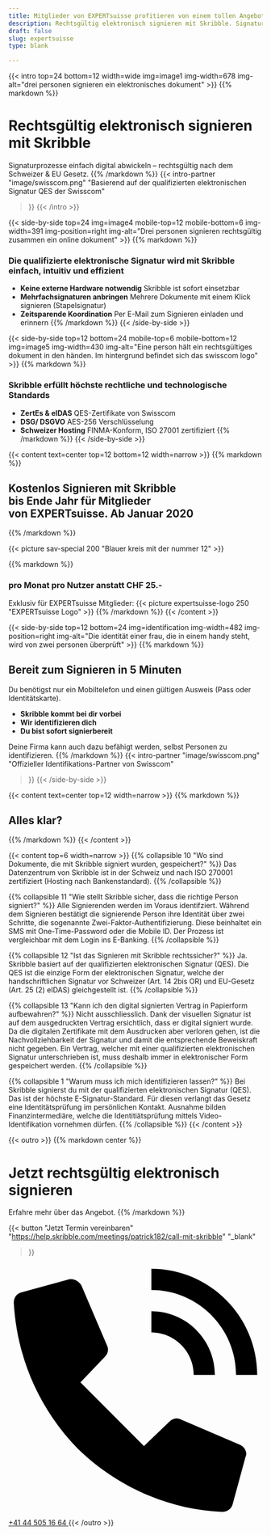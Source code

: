 ```yaml
---
title: Mitglieder von EXPERTsuisse profitieren von einem tollen Angebot
description: Rechtsgültig elektronisch signieren mit Skribble. Signaturprozesse einfach digital abwickeln – rechtsgültig nach dem Schweizer & EU Gesetz.
draft: false
slug: expertsuisse
type: blank

---
```


{{< intro top=24 bottom=12 width=wide img=image1 img-width=678 img-alt="drei personen signieren ein elektronisches dokument" >}}
{{% markdown %}}
# Rechtsgültig elektronisch signieren mit Skribble
Signaturprozesse einfach digital abwickeln – rechtsgültig nach dem Schweizer & EU Gesetz.
{{% /markdown %}}
{{< intro-partner
  "image/swisscom.png"
  "Basierend auf der qualifizierten elektronischen Signatur QES der Swisscom"
>}}
{{< /intro >}}

[//]: # (--------------------------------------------------------------------------------------------------------------)

{{< side-by-side top=24 img=image4 mobile-top=12 mobile-bottom=6 img-width=391 img-position=right img-alt="Drei personen signieren rechtsgültig zusammen ein online dokument" >}}
{{% markdown %}}
### Die qualifizierte elektronische Signatur wird mit Skribble einfach, intuitiv und effizient
- **Keine externe Hardware notwendig**
Skribble ist sofort einsetzbar
- **Mehrfachsignaturen anbringen**
Mehrere Dokumente mit einem Klick signieren (Stapelsignatur)
- **Zeitsparende Koordination**
Per E-Mail zum Signieren einladen und erinnern
{{% /markdown %}}
{{< /side-by-side >}}

[//]: # (--------------------------------------------------------------------------------------------------------------)

{{< side-by-side top=12 bottom=24 mobile-top=6 mobile-bottom=12 img=image5 img-width=430 img-alt="Eine person hält ein rechtsgültiges dokument in den händen. Im hintergrund befindet sich das swisscom logo" >}}
{{% markdown %}}
### Skribble erfüllt höchste rechtliche und technologische Standards
- **ZertEs & eIDAS**
QES-Zertifikate von Swisscom
- **DSG/ DSGVO**
AES-256 Verschlüsselung
- **Schweizer Hosting**
FINMA-Konform, ISO 27001 zertifiziert
{{% /markdown %}}
{{< /side-by-side >}}

[//]: # (--------------------------------------------------------------------------------------------------------------)

{{< content text=center top=12 bottom=12 width=narrow >}}
{{% markdown %}}
## Kostenlos Signieren mit Skribble <br class="hide-for-mobile">bis Ende Jahr für Mitglieder <br class="hide-for-mobile">von EXPERTsuisse. Ab Januar 2020
{{% /markdown %}}

{{< picture sav-special 200 "Blauer kreis mit der nummer 12" >}}

{{% markdown %}}
### pro Monat pro Nutzer anstatt CHF 25.-
Exklusiv für EXPERTsuisse Mitglieder:
{{< picture expertsuisse-logo 250 "EXPERTsuisse Logo" >}}
{{% /markdown %}}
{{< /content >}}

[//]: # (--------------------------------------------------------------------------------------------------------------)

{{< side-by-side top=12 bottom=24 img=identification img-width=482 img-position=right img-alt="Die identität einer frau, die in einem handy steht, wird von zwei personen überprüft" >}}
{{% markdown %}}
## Bereit zum Signieren in 5 Minuten

Du benötigst nur ein Mobiltelefon und einen gültigen Ausweis (Pass oder Identitätskarte).

- **Skribble kommt bei dir vorbei**
- **Wir identifizieren dich**
- **Du bist sofort signierbereit**

Deine Firma kann auch dazu befähigt werden, selbst Personen zu identifizieren.
{{% /markdown %}}
{{< intro-partner
  "image/swisscom.png"
  "Offizieller Identifikations-Partner von Swisscom"
>}}
{{< /side-by-side >}}

[//]: # (--------------------------------------------------------------------------------------------------------------)

{{< content text=center top=12 width=narrow >}}
{{% markdown %}}
## Alles klar?
{{% /markdown %}}
{{< /content >}}

{{< content top=6 width=narrow >}}
{{% collapsible 10 "Wo sind Dokumente, die mit Skribble signiert wurden, gespeichert?" %}}
Das Datenzentrum von Skribble ist in der Schweiz und nach ISO 270001 zertifiziert (Hosting nach Bankenstandard).
{{% /collapsible %}}

{{% collapsible 11 "Wie stellt Skribble sicher, dass die richtige Person signiert?" %}}
Alle Signierenden werden im Voraus identifziert. Während dem Signieren bestätigt die signierende Person ihre Identität über zwei Schritte, die sogenannte Zwei-Faktor-Authentifizierung. Diese beinhaltet ein SMS mit One-Time-Password oder die Mobile ID. Der Prozess ist vergleichbar mit dem Login ins E-Banking.
{{% /collapsible %}}

{{% collapsible 12 "Ist das Signieren mit Skribble rechtssicher?" %}}
Ja. Skribble basiert auf der qualifizierten elektronischen Signatur (QES).
Die QES ist die einzige Form der elektronischen Signatur, welche der handschriftlichen Signatur vor Schweizer (Art. 14 2bis OR) und EU-Gesetz
(Art. 25 (2) eIDAS) gleichgestellt ist.
{{% /collapsible %}}

{{% collapsible 13 "Kann ich den digital signierten Vertrag in Papierform aufbewahren?" %}}
Nicht ausschliesslich. Dank der visuellen Signatur ist auf dem ausgedruckten Vertrag ersichtlich, dass er digital signiert wurde. Da die digitalen Zertifikate mit dem Ausdrucken aber verloren gehen, ist die Nachvollziehbarkeit der Signatur und damit die entsprechende Beweiskraft nicht gegeben. Ein Vertrag, welcher mit einer qualifizierten elektronischen Signatur unterschrieben ist, muss deshalb immer in elektronischer Form gespeichert werden.
{{% /collapsible %}}

{{% collapsible 1 "Warum muss ich mich identifizieren lassen?" %}}
Bei Skribble signierst du mit der qualifizierten elektronischen Signatur (QES).
Das ist der höchste E-Signatur-Standard. Für diesen verlangt das Gesetz eine Identitätsprüfung im persönlichen Kontakt. Ausnahme bilden Finanzintermediäre, welche die Identitiätsprüfung mittels Video-Identifikation vornehmen dürfen.
{{% /collapsible %}}
{{< /content >}}

[//]: # (--------------------------------------------------------------------------------------------------------------)

{{< outro >}}
{{% markdown center %}}
# Jetzt rechtsgültig elektronisch signieren
Erfahre mehr über das Angebot.
{{% /markdown %}}

{{< button
  "Jetzt Termin vereinbaren"
  "https://help.skribble.com/meetings/patrick182/call-mit-skribble"
  "_blank"
>}}
<a class="mobile-link outro__link" href="tel:+41445051664">
  <svg version="1.1" id="Ebene_1" xmlns="http://www.w3.org/2000/svg" xmlns:xlink="http://www.w3.org/1999/xlink" x="0px" y="0px"
	 viewBox="0 0 24 24" style="enable-background:new 0 0 24 24;" xml:space="preserve">
		<path d="M21.5,10.5h2c0-5.5-4.5-10-10-10v2C17.9,2.5,21.5,6.1,21.5,10.5z M17.5,10.5h2c0-3.3-2.7-6-6-6v2
			C15.7,6.5,17.5,8.3,17.5,10.5z M21.9,17.1l-5.6-2.4c-0.4-0.2-0.8-0.1-1.1,0.2l-2.4,2.3l-6-6l2.3-2.4c0.3-0.3,0.4-0.7,0.2-1.1
			L6.9,2.1C6.7,1.7,6.2,1.4,5.7,1.5L1.3,2.7c-0.5,0.1-0.8,0.5-0.8,1c0.3,5.2,2.4,10,6,13.7c3.7,3.6,8.6,5.8,13.7,6
			c0.5,0,0.9-0.3,1-0.8l1.2-4.4C22.6,17.8,22.3,17.3,21.9,17.1z"/>
  </svg>
  +41 44 505 16 64
</a>
{{< /outro >}}
